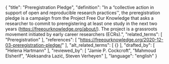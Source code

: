 {
  "title": "Preregistration Pledge",
  "definition": "In a “collective action in support of open and reproducible research practices'', the preregistration pledge is a campaign from the Project Free Our Knowledge that asks a researcher to commit to preregistering at least one study in the next two years (https://freeourknowledge.org/about/). The project is a grassroots movement initiated by early career researchers (ECRs).",
  "related_terms": [
    "Preregistration"
  ],
  "references": [
    "https://freeourknowledge.org/2020-12-03-preregistration-pledge/"
  ],
  "alt_related_terms": [
    {}
  ],
  "drafted_by": [
    "Helena Hartmann"
  ],
  "reviewed_by": [
    "Jamie P. Cockcroft",
    "Mahmoud Elsherif",
    "Aleksandra Lazić, Steven Verheyen"
  ],
  "language": "english"
}

